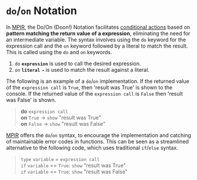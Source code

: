 
# `do`/`on` Notation
In [MPIR](https://github.com/tobybenjaminclark/mpir), the  Do/On (Doon!) Notation facilitates <u>conditional actions</u> based on **pattern matching the return value of a expression**, eliminating the need for an intermediate variable. The syntax involves using the `do` keyword for the expression call and the `on` keyword followed by a literal to match the result. 
This is called using the `do` and `on` keywords.

1. `do` **`expression`** is used to call the desired expression.
2. `on` **`literal`** `→` is used to match the result against a literal.

The following is an example of a `do`/`on` implementation. If the returned value of the `expression call` is `True`, then 'result was True' is shown to the console. If the returned value of the `expression call` is `False` then 'result was False' is shown.
>    **do** `expression call`<br>
     **on** `True` → `show` "result was True"<br>
     **on** `False` → `show` "result was False"

[MPIR](https://github.com/tobybenjaminclark/mpir) offers the `do`/`on` syntax, to encourage the implementation and catching of maintainable error codes in functions. This can be seen as a streamlined alternative to the following code, which uses traditional `if`/`else` syntax. 

>    `type` `variable` = `expression call`<br>
     `if` `variable` == `True`:  `show` "result was True"<br>
     `if` `variable` == `True`:  `show` "result was False"

